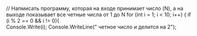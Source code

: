 // Напмисать пpограмму, которая на входе принимает число (N), а на выходе показывает все четные числа от 1 до N 
for (int i = 1; i < 10; i++)
{
if (i % 2 == 0 && i != 0){   
Console.Write(i);
Console.WriteLine("  четное число и делится на 2");
